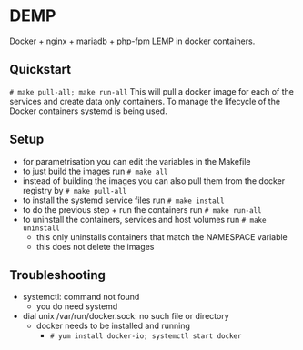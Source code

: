 # DEMP

Docker + nginx + mariadb + php-fpm
LEMP in docker containers.

## Quickstart
`# make pull-all; make run-all`
This will pull a docker image for each of the services and
create data only containers. To manage the lifecycle of the
Docker containers systemd is being used.

## Setup
- for parametrisation you can edit the variables in the Makefile
- to just build the images run `# make all`
- instead of building the images you can also pull them from the docker registry by `# make pull-all`
- to install the systemd service files run `# make install`
- to do the previous step + run the containers run `# make run-all`
- to uninstall the containers, services and host volumes run `# make uninstall`
    - this only uninstalls containers that match the NAMESPACE variable
    - this does not delete the images

## Troubleshooting
- systemctl: command not found
    - you do need systemd
- dial unix /var/run/docker.sock: no such file or directory
    - docker needs to be installed and running
        - `# yum install docker-io; systemctl start docker`
